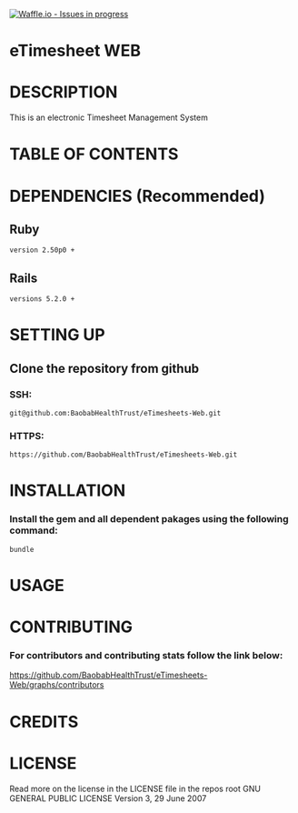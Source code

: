 [![Waffle.io - Issues in progress](https://badge.waffle.io/BaobabHealthTrust/eTimesheets-Web.png?label=in%20progress&title=In%20Progress)](http://waffle.io/BaobabHealthTrust/eTimesheets-Web)

# eTimesheet WEB

# DESCRIPTION
This is an electronic Timesheet Management System  

# TABLE OF CONTENTS

# DEPENDENCIES (Recommended)

## Ruby

    version 2.50p0 +

## Rails

    versions 5.2.0 +

# SETTING UP

## Clone the repository from github

### SSH:

    git@github.com:BaobabHealthTrust/eTimesheets-Web.git

### HTTPS:

    https://github.com/BaobabHealthTrust/eTimesheets-Web.git

# INSTALLATION

### Install the gem and all dependent pakages using the following command:

    bundle

# USAGE

# CONTRIBUTING

### For contributors and contributing stats follow the link below:

https://github.com/BaobabHealthTrust/eTimesheets-Web/graphs/contributors

# CREDITS

# LICENSE
Read more on the license in the LICENSE file in the repos root
                    GNU GENERAL PUBLIC LICENSE
                       Version 3, 29 June 2007